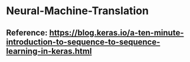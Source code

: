 # Neural-Machine-Translation

## Reference: https://blog.keras.io/a-ten-minute-introduction-to-sequence-to-sequence-learning-in-keras.html
